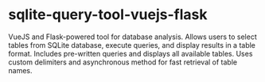 # sqlite-query-tool-vuejs-flask
VueJS and Flask-powered tool for database analysis. Allows users to select tables from SQLite database, execute queries, and display results in a table format. Includes pre-written queries and displays all available tables. Uses custom delimiters and asynchronous method for fast retrieval of table names.
